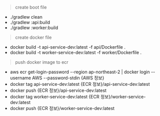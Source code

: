 > create boot file
- ./gradlew clean
- ./gradlew :api:build
- ./gradlew :worker:build

> create docker file
- docker build -t api-service-dev:latest -f api/Dockerfile .
- docker build -t worker-service-dev:latest -f worker/Dockerfile .

> push docker image to ecr
- aws ecr get-login-password --region ap-northeast-2 | docker login --username AWS --password-stdin {AWS 정보}
- docker tag api-service-dev:latest {ECR 정보}/api-service-dev:latest
- docker push {ECR 정보}/api-service-dev:latest
- docker tag worker-service-dev:latest {ECR 정보}/worker-service-dev:latest
- docker push {ECR 정보}/worker-service-dev:latest